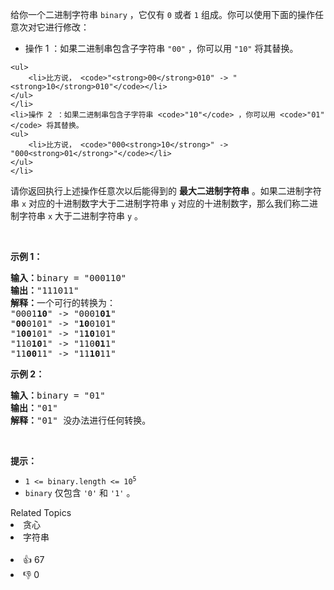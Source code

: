 <p>给你一个二进制字符串&nbsp;<code>binary</code>&nbsp;，它仅有&nbsp;<code>0</code>&nbsp;或者&nbsp;<code>1</code>&nbsp;组成。你可以使用下面的操作任意次对它进行修改：</p>

<ul> 
 <li>操作 1 ：如果二进制串包含子字符串&nbsp;<code>"00"</code>&nbsp;，你可以用&nbsp;<code>"10"</code>&nbsp;将其替换。 </li>
</ul>

    <ul>
    	<li>比方说， <code>"<strong>00</strong>010" -> "<strong>10</strong>010"</code></li>
    </ul>
    </li>
    <li>操作 2 ：如果二进制串包含子字符串 <code>"10"</code> ，你可以用 <code>"01"</code> 将其替换。
    <ul>
    	<li>比方说， <code>"000<strong>10</strong>" -> "000<strong>01</strong>"</code></li>
    </ul>
    </li>


<p>请你返回执行上述操作任意次以后能得到的 <strong>最大二进制字符串</strong>&nbsp;。如果二进制字符串 <code>x</code>&nbsp;对应的十进制数字大于二进制字符串 <code>y</code>&nbsp;对应的十进制数字，那么我们称二进制字符串<em>&nbsp;</em><code>x</code><em>&nbsp;</em>大于二进制字符串<em>&nbsp;</em><code>y</code><em>&nbsp;</em>。</p>

<p>&nbsp;</p>

<p><strong>示例 1：</strong></p>

<pre>
<b>输入：</b>binary = "000110"
<b>输出：</b>"111011"
<b>解释：</b>一个可行的转换为：
"0001<strong>10</strong>" -&gt; "0001<strong>01</strong>" 
"<strong>00</strong>0101" -&gt; "<strong>10</strong>0101" 
"1<strong>00</strong>101" -&gt; "1<strong>10</strong>101" 
"110<strong>10</strong>1" -&gt; "110<strong>01</strong>1" 
"11<strong>00</strong>11" -&gt; "11<strong>10</strong>11"
</pre>

<p><strong>示例 2：</strong></p>

<pre>
<b>输入：</b>binary = "01"
<b>输出：</b>"01"
<b>解释：</b>"01" 没办法进行任何转换。
</pre>

<p>&nbsp;</p>

<p><strong>提示：</strong></p>

<ul> 
 <li><code>1 &lt;= binary.length &lt;= 10<sup>5</sup></code></li> 
 <li><code>binary</code> 仅包含&nbsp;<code>'0'</code> 和&nbsp;<code>'1'</code> 。</li> 
</ul>

<div><div>Related Topics</div><div><li>贪心</li><li>字符串</li></div></div><br><div><li>👍 67</li><li>👎 0</li></div>